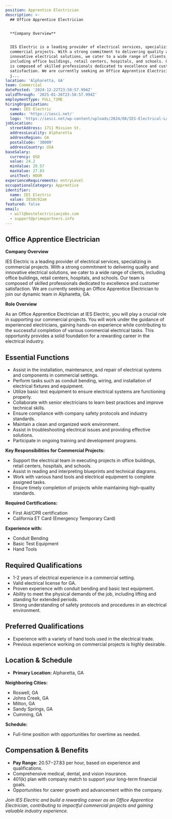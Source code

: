 ```yaml
---
position: Apprentice Electrician
description: >-
  ## Office Apprentice Electrician


  **Company Overview**


  IES Electric is a leading provider of electrical services, specializing in
  commercial projects. With a strong commitment to delivering quality and
  innovative electrical solutions, we cater to a wide range of clients,
  including office buildings, retail centers, hospitals, and schools. Our team
  is composed of skilled professionals dedicated to excellence and customer
  satisfaction. We are currently seeking an Office Apprentice Electrician to
  j...
location: 'Alpharetta, GA'
team: Commercial
datePosted: '2024-12-22T23:58:57.994Z'
validThrough: '2025-01-26T23:58:57.994Z'
employmentType: FULL_TIME
hiringOrganization:
  name: IES Electric
  sameAs: 'https://iesci.net/'
  logo: 'https://iesci.net/wp-content/uploads/2024/08/IES-Electrical-Logo-color.png'
jobLocation:
  streetAddress: 1711 Mission St.
  addressLocality: Alpharetta
  addressRegion: GA
  postalCode: '30009'
  addressCountry: USA
baseSalary:
  currency: USD
  value: 24.2
  minValue: 20.57
  maxValue: 27.83
  unitText: HOUR
experienceRequirements: entryLevel
occupationalCategory: Apprentice
identifier:
  name: IES Electric
  value: IES8c92am
featured: false
email:
  - will@bestelectricianjobs.com
  - support@primepartners.info
---
```




## Office Apprentice Electrician

**Company Overview**

IES Electric is a leading provider of electrical services, specializing in commercial projects. With a strong commitment to delivering quality and innovative electrical solutions, we cater to a wide range of clients, including office buildings, retail centers, hospitals, and schools. Our team is composed of skilled professionals dedicated to excellence and customer satisfaction. We are currently seeking an Office Apprentice Electrician to join our dynamic team in Alpharetta, GA.

**Role Overview**

As an Office Apprentice Electrician at IES Electric, you will play a crucial role in supporting our commercial projects. You will work under the guidance of experienced electricians, gaining hands-on experience while contributing to the successful completion of various commercial electrical tasks. This opportunity provides a solid foundation for a rewarding career in the electrical industry.

## Essential Functions

- Assist in the installation, maintenance, and repair of electrical systems and components in commercial settings.
- Perform tasks such as conduit bending, wiring, and installation of electrical fixtures and equipment.
- Utilize basic test equipment to ensure electrical systems are functioning properly.
- Collaborate with senior electricians to learn best practices and improve technical skills.
- Ensure compliance with company safety protocols and industry standards.
- Maintain a clean and organized work environment.
- Assist in troubleshooting electrical issues and providing effective solutions.
- Participate in ongoing training and development programs.

**Key Responsibilities for Commercial Projects:**

- Support the electrical team in executing projects in office buildings, retail centers, hospitals, and schools.
- Assist in reading and interpreting blueprints and technical diagrams.
- Work with various hand tools and electrical equipment to complete assigned tasks.
- Ensure timely completion of projects while maintaining high-quality standards.

**Required Certifications:**

- First Aid/CPR certification
- California ET Card (Emergency Temporary Card)

**Experience with:**

- Conduit Bending
- Basic Test Equipment
- Hand Tools

## Required Qualifications

- 1-2 years of electrical experience in a commercial setting.
- Valid electrical license for GA.
- Proven experience with conduit bending and basic test equipment.
- Ability to meet the physical demands of the job, including lifting and standing for extended periods.
- Strong understanding of safety protocols and procedures in an electrical environment.

## Preferred Qualifications

- Experience with a variety of hand tools used in the electrical trade.
- Previous experience working on commercial projects is highly desirable.

## Location & Schedule

- **Primary Location:** Alpharetta, GA

**Neighboring Cities:**

- Roswell, GA
- Johns Creek, GA
- Milton, GA
- Sandy Springs, GA
- Cumming, GA

**Schedule:**

- Full-time position with opportunities for overtime as needed.

## Compensation & Benefits

- **Pay Range:** $20.57-$27.83 per hour, based on experience and qualifications.
- Comprehensive medical, dental, and vision insurance.
- 401(k) plan with company match to support your long-term financial goals.
- Opportunities for career growth and advancement within the company.

*Join IES Electric and build a rewarding career as an Office Apprentice Electrician, contributing to impactful commercial projects and gaining valuable industry experience.*
